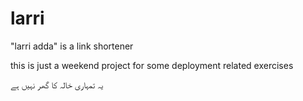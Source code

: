 # larri
"larri adda" is a link shortener

this is just a weekend project for some deployment related exercises

یہ تمہاری خالہ کا گھر نہیں ہے
